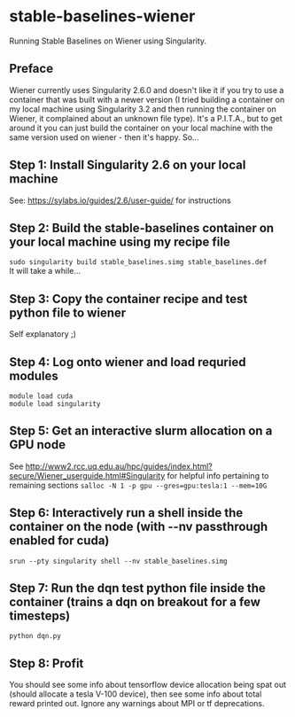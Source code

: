 # stable-baselines-wiener
Running Stable Baselines on Wiener using Singularity.

## Preface
Wiener currently uses Singularity 2.6.0 and doesn't like it if you try to use a container that was built with a newer version (I tried building a container on my local machine using Singularity 3.2 and then running the container on Wiener, it complained about an unknown file type).
It's a P.I.T.A., but to get around it you can just build the container on your local machine with the same version used on wiener - then it's happy.
So...

## Step 1: Install Singularity 2.6 on your local machine
See: https://sylabs.io/guides/2.6/user-guide/ for instructions

## Step 2: Build the stable-baselines container on your local machine using my recipe file
`sudo singularity build stable_baselines.simg stable_baselines.def`\
It will take a while...

## Step 3: Copy the container recipe and test python file to wiener
Self explanatory ;)

## Step 4: Log onto wiener and load requried modules
`module load cuda`\
`module load singularity`

## Step 5: Get an interactive slurm allocation on a GPU node
See http://www2.rcc.uq.edu.au/hpc/guides/index.html?secure/Wiener_userguide.html#Singularity for helpful info pertaining to remaining sections
`salloc -N 1 -p gpu --gres=gpu:tesla:1 --mem=10G`

## Step 6: Interactively run a shell inside the container on the node (with --nv passthrough enabled for cuda)
`srun --pty singularity shell --nv stable_baselines.simg`

## Step 7: Run the dqn test python file inside the container (trains a dqn on breakout for a few timesteps)
`python dqn.py`

## Step 8: Profit
You should see some info about tensorflow device allocation being spat out (should allocate a tesla V-100 device), then see some info about total reward printed out.
Ignore any warnings about MPI or tf deprecations.

